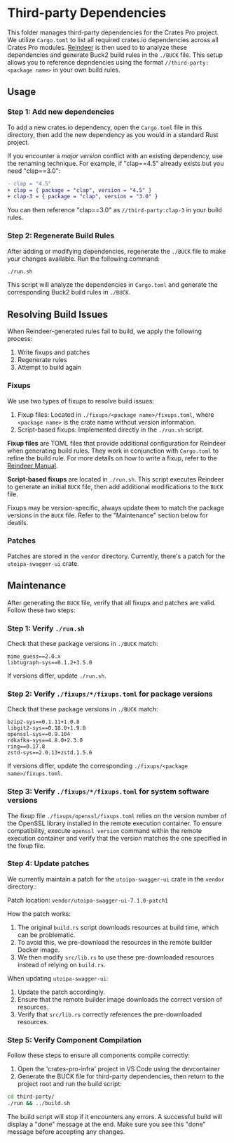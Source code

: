 # Third-party Dependencies

This folder manages third-party dependencies for the Crates Pro project. We utilize `Cargo.toml` to list all required crates.io dependencies across all Crates Pro modules. [Reindeer](https://github.com/facebookincubator/reindeer) is then used to to analyze these dependencies and generate Buck2 build rules in the `./BUCK` file. This setup allows you to reference depndencies using the format `//third-party:<package name>` in your own build rules.

## Usage

### Step 1: Add new dependencies

To add a new crates.io dependency, open the `Cargo.toml` file in this directory, then add the new dependency as you would in a standard Rust project.

If you encounter a _major version_ conflict with an existing dependency, use the renaming technique. For example, if "clap==4.5" already exists but you need "clap==3.0":

```diff
- clap = "4.5"
+ clap = { package = "clap", version = "4.5" }
+ clap-3 = { package = "clap", version = "3.0" }
```

You can then reference "clap==3.0" as `//third-party:clap-3` in your build rules.

### Step 2: Regenerate Build Rules

After adding or modifying dependencies, regenerate the `./BUCK` file to make your changes available. Run the following command:

```bash
./run.sh
```

This script will analyze the dependencies in `Cargo.toml` and generate the corresponding Buck2 build rules in `./BUCK`.

## Resolving Build Issues

When Reindeer-generated rules fail to build, we apply the following process:

1. Write fixups and patches
2. Regenerate rules
3. Attempt to build again

### Fixups

We use two types of fixups to resolve build issues:

1. Fixup files: Located in `./fixups/<package name>/fixups.toml`, where `<package name>` is the crate name without version information.
2. Script-based fixups: Implemented directly in the `./run.sh` script.

**Fixup files** are TOML files that provide additional configuration for Reindeer when generating build rules. They work in conjunction with `Cargo.toml` to refine the build rule. For more details on how to write a fixup, refer to the [Reindeer Manual](https://github.com/facebookincubator/reindeer/blob/main/docs/MANUAL.md).

**Script-based fixups** are located in `./run.sh`. This script executes Reindeer to generate an initial `BUCK` file, then add additional modifications to the `BUCK` file.

Fixups may be version-specific, always update them to match the package versions in the `BUCK` file. Refer to the "Maintenance" section below for deatils.

### Patches

Patches are stored in the `vendor` directory. Currently, there's a patch for the `utoipa-swagger-ui` crate.

## Maintenance

After generating the `BUCK` file, verify that all fixups and patches are valid. Follow these two steps:

### Step 1: Verify `./run.sh`

Check that these package versions in `./BUCK` match:

```
mime_guess==2.0.x
libtugraph-sys==0.1.2+3.5.0
```

If versions differ, update `./run.sh`.

### Step 2: Verify `./fixups/*/fixups.toml` for package versions

Check that these package versions in `./BUCK` match:

```
bzip2-sys==0.1.11+1.0.8
libgit2-sys==0.18.0+1.9.0
openssl-sys==0.9.104
rdkafka-sys==4.8.0+2.3.0
ring==0.17.8
zstd-sys==2.0.13+zstd.1.5.6
```

If versions differ, update the corresponding `./fixups/<package name>/fixups.toml`.

### Step 3: Verify `./fixups/*/fixups.toml` for system software versions

The fixup file `./fixups/openssl/fixups.toml` relies on the version number of the OpenSSL library installed in the remote execution container. To ensure compatibility, execute `openssl version` command within the remote execution container and verify that the version matches the one specified in the fixup file.

### Step 4: Update patches

We currently maintain a patch for the `utoipa-swagger-ui` crate in the `vendor` directory.:

Patch location: `vendor/utoipa-swagger-ui-7.1.0-patch1`

How the patch works:

1. The original `build.rs` script downloads resources at build time, which can be problematic.
2. To avoid this, we pre-download the resources in the remote builder Docker image.
3. We then modify `src/lib.rs` to use these pre-downloaded resources instead of relying on `build.rs`.

When updating `utoipa-swagger-ui`:

1. Update the patch accordingly.
2. Ensure that the remote builder image downloads the correct version of resources.
3. Verify that `src/lib.rs` correctly references the pre-downloaded resources.

### Step 5: Verify Component Compilation

Follow these steps to ensure all components compile correctly:

1. Open the 'crates-pro-infra' project in VS Code using the devcontainer
2. Generate the BUCK file for third-party dependencies, then return to the project root and run the build script:

```bash
cd third-party/
./run && ../build.sh
```

The build script will stop if it encounters any errors. A successful build will display a "done" message at the end. Make sure you see this "done" message before accepting any changes.
